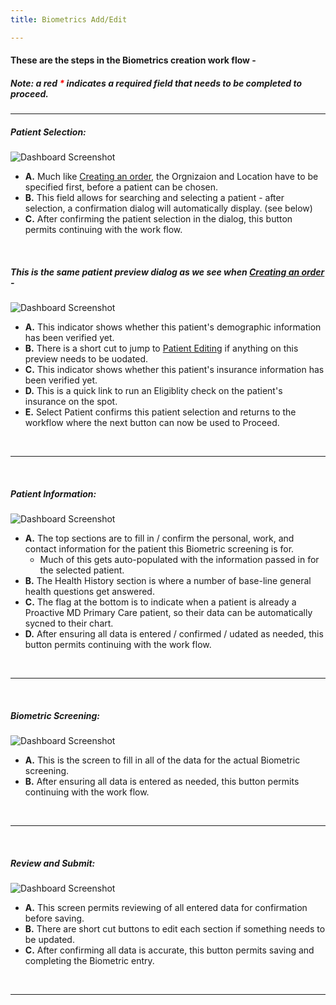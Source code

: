 ```yaml
---
title: Biometrics Add/Edit

---
```


#### These are the steps in the Biometrics creation work flow - 
##### Note: a red <b style="color: red;">*</b> indicates a required field that needs to be completed to proceed.
<hr />

##### Patient Selection:

![Dashboard Screenshot](/src/assets/screenPrints/Bio1.png)

- **A.** Much like [Creating an order](/orders/add_edit/), the Orgnizaion and Location have to be specified first, before a patient can be chosen.
- **B.** This field allows for searching and selecting a patient - after selection, a confirmation dialog will automatically display. (see below)
- **C.** After confirming the patient selection in the dialog, this button permits continuing with the work flow.

<br />

##### This is the same patient preview dialog as we see when [Creating an order](/orders/add_edit/) -
![Dashboard Screenshot](/src/assets/screenPrints/Bio2.png)

- **A.** This indicator shows whether this patient's demographic information has been verified yet.
- **B.** There is a short cut to jump to [Patient Editing](/patients/add_edit/) if anything on this preview needs to be uodated.
- **C.** This indicator shows whether this patient's insurance information has been verified yet.
- **D.** This is a quick link to run an Eligiblity check on the patient's insurance on the spot.
- **E.** Select Patient confirms this patient selection and returns to the workflow where the next button can now be used to Proceed.

<br />
<hr />
<br />

##### Patient Information:

![Dashboard Screenshot](/src/assets/screenPrints/Bio3.png)

- **A.** The top sections are to fill in / confirm the personal, work, and contact information for the patient this Biometric screening is for.  
    - Much of this gets auto-populated with the information passed in for the selected patient.
- **B.** The Health History section is where a number of base-line general health questions get answered.
- **C.** The flag at the bottom is to indicate when a patient is already a Proactive MD Primary Care patient, so their data can be automatically sycned to their chart.
- **D.** After ensuring all data is entered / confirmed / udated as needed, this button permits continuing with the work flow.

<br />
<hr />
<br />

##### Biometric Screening:

![Dashboard Screenshot](/src/assets/screenPrints/Bio4.png)

- **A.** This is the screen to fill in all of the data for the actual Biometric screening.
- **B.** After ensuring all data is entered as needed, this button permits continuing with the work flow.

<br />
<hr />
<br />

##### Review and Submit:

![Dashboard Screenshot](/src/assets/screenPrints/Bio5.png)

- **A.** This screen permits reviewing of all entered data for confirmation before saving.
- **B.** There are short cut buttons to edit each section if something needs to be updated.
- **C.** After confirming all data is accurate, this button permits saving and completing the Biometric entry.

<br />
<hr />
<br />
